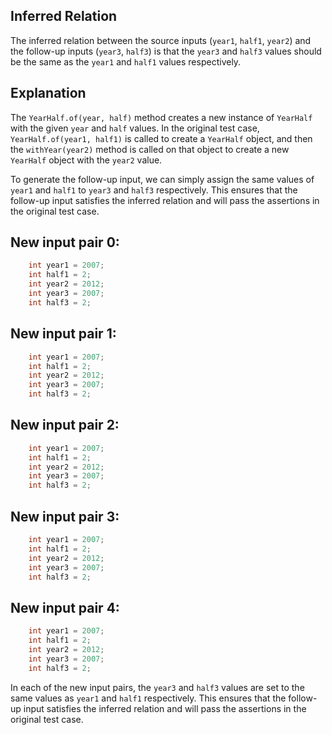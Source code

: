 ## Inferred Relation
The inferred relation between the source inputs (`year1`, `half1`, `year2`) and the follow-up inputs (`year3`, `half3`) is that the `year3` and `half3` values should be the same as the `year1` and `half1` values respectively.

## Explanation
The `YearHalf.of(year, half)` method creates a new instance of `YearHalf` with the given `year` and `half` values. In the original test case, `YearHalf.of(year1, half1)` is called to create a `YearHalf` object, and then the `withYear(year2)` method is called on that object to create a new `YearHalf` object with the `year2` value.

To generate the follow-up input, we can simply assign the same values of `year1` and `half1` to `year3` and `half3` respectively. This ensures that the follow-up input satisfies the inferred relation and will pass the assertions in the original test case.

## New input pair 0:
```java
    int year1 = 2007;
    int half1 = 2;
    int year2 = 2012;
    int year3 = 2007;
    int half3 = 2;
```

## New input pair 1:
```java
    int year1 = 2007;
    int half1 = 2;
    int year2 = 2012;
    int year3 = 2007;
    int half3 = 2;
```

## New input pair 2:
```java
    int year1 = 2007;
    int half1 = 2;
    int year2 = 2012;
    int year3 = 2007;
    int half3 = 2;
```

## New input pair 3:
```java
    int year1 = 2007;
    int half1 = 2;
    int year2 = 2012;
    int year3 = 2007;
    int half3 = 2;
```

## New input pair 4:
```java
    int year1 = 2007;
    int half1 = 2;
    int year2 = 2012;
    int year3 = 2007;
    int half3 = 2;
```

In each of the new input pairs, the `year3` and `half3` values are set to the same values as `year1` and `half1` respectively. This ensures that the follow-up input satisfies the inferred relation and will pass the assertions in the original test case.